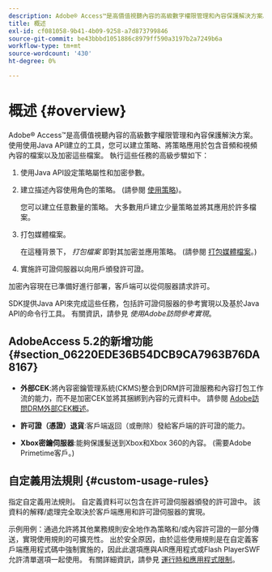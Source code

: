 ```yaml
---
description: Adobe® Access™是高價值視聽內容的高級數字權限管理和內容保護解決方案。 使用使用Java API建立的工具，您可以建立策略、將策略應用於包含音頻和視頻內容的檔案以及加密這些檔案。 執行這些任務的高級步驟如下
title: 概述
exl-id: cf081058-9b41-4b09-9258-a7d873799846
source-git-commit: be43bbbd1051886c8979ff590a3197b2a7249b6a
workflow-type: tm+mt
source-wordcount: '430'
ht-degree: 0%

---
```


# 概述 {#overview}

Adobe® Access™是高價值視聽內容的高級數字權限管理和內容保護解決方案。 使用使用Java API建立的工具，您可以建立策略、將策略應用於包含音頻和視頻內容的檔案以及加密這些檔案。 執行這些任務的高級步驟如下：

1. 使用Java API設定策略屬性和加密參數。
1. 建立描述內容使用角色的策略。 (請參閱 [使用策略](../../aaxs-protecting-content/content-working-with-policies/content-working-with-policies-overview.md))。

   您可以建立任意數量的策略。 大多數用戶建立少量策略並將其應用於許多檔案。

1. 打包媒體檔案。

   在這種背景下， *打包檔案* 即對其加密並應用策略。 (請參閱 [打包媒體檔案](../../aaxs-protecting-content/content-packaging-media-files/content-packaging-media-files-overview.md)。)

1. 實施許可證伺服器以向用戶頒發許可證。

加密內容現在已準備好進行部署，客戶端可以從伺服器請求許可。

SDK提供Java API來完成這些任務，包括許可證伺服器的參考實現以及基於Java API的命令行工具。 有關資訊，請參見 *使用Adobe訪問參考實現*。

## AdobeAccess 5.2的新增功能 {#section_06220EDE36B54DCB9CA7963B76DA8167}

* **外部CEK**:將內容密鑰管理系統(CKMS)整合到DRM許可證服務和內容打包工作流的能力，而不是加密CEK並將其捆綁到內容的元資料中。 請參閱 [Adobe訪問DRM外部CEK概述](../../aaxs-drm-xkey-mgmt/aaxs-drm-using-external-cek-overview.md)。

* **許可證（憑證）退貨**:客戶端返回（或刪除）發給客戶端的許可證的能力。
* **Xbox密鑰伺服器**:能夠保護髮送到Xbox和Xbox 360的內容。 (需要Adobe Primetime客戶。)

## 自定義用法規則 {#custom-usage-rules}

指定自定義用法規則。 自定義資料可以包含在許可證伺服器頒發的許可證中。 該資料的解釋/處理完全取決於客戶端應用和許可證伺服器的實現。

示例用例：通過允許將其他業務規則安全地作為策略和/或內容許可證的一部分傳送，實現使用規則的可擴充性。 出於安全原因，由於這些使用規則是在自定義客戶端應用程式碼中強制實施的，因此此選項應與AIR應用程式或Flash PlayerSWF允許清單選項一起使用。 有關詳細資訊，請參見 [運行時和應用程式限制](../../aaxs-protecting-content/content-introduction/content-usage-rules/content-runtime-application-restrictions/content-allowlist-air.md)。
